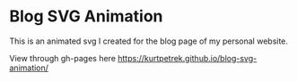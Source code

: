# Blog SVG Animation

This is an animated svg I created for the blog page of my personal website.

View through gh-pages here https://kurtpetrek.github.io/blog-svg-animation/